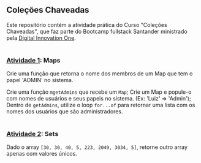 ## Coleções Chaveadas

Este repositório contém a atividade prática do Curso "Coleções Chaveadas", que faz parte do Bootcamp fullstack Santander ministrado pela [Digital Innovation One](https://web.dio.me).<br><br>

### [Atividade 1](https://github.com/DheniMoura/DIO-Bootacamp-Santander-2022/blob/main/01%20-%20Modulo%20HTML%2C%20CSS3%20e%20JS/07%20-%20Maps%20e%20Sets/maps.js): Maps

Crie uma função que retorna o nome dos membros de um Map que tem o papel 'ADMIN' no sistema.

Crie uma função `mgetAdmins` que recebe um `Map`;
Crie um Map e popule-o com nomes de usuários e seus papeis no sistema. (Ex: 'Luiz' => 'Admin');
Dentro de `getAdmins`, utilize o loop `for...of` para retornar uma lista com os nomes dos usuários que são administradores.<br><br>

### [Atividade 2](https://github.com/DheniMoura/DIO-Bootacamp-Santander-2022/blob/main/01%20-%20Modulo%20HTML%2C%20CSS3%20e%20JS/07%20-%20Maps%20e%20Sets/sets.js): Sets

Dado o array `[30, 30, 40, 5, 223, 2049, 3034, 5]`, retorne outro array apenas com valores únicos.
